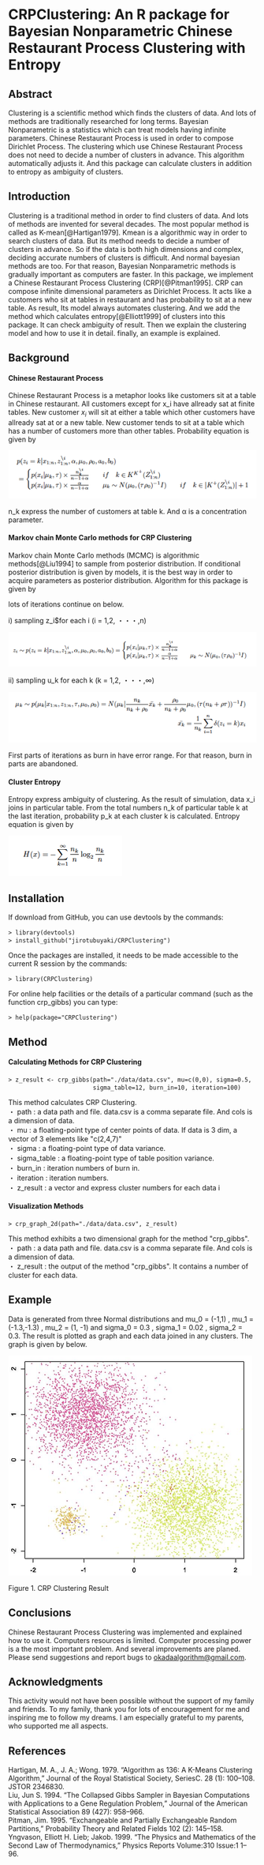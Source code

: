 # CRPClustering: An R package for Bayesian Nonparametric Chinese Restaurant Process Clustering with Entropy  
## Abstract
Clustering is a scientific method which finds the clusters of data. And lots of methods are traditionally researched for long terms. Bayesian Nonparametric is a statistics which can treat models having infinite parameters. Chinese Restaurant Process is used in order to compose Dirichlet Process. The clustering which use Chinese Restaurant Process does not need to decide a number of clusters in advance. This algorithm automatically adjusts it. And this package can calculate clusters in addition to entropy as ambiguity of clusters.

## Introduction
Clustering is a traditional method in order to find clusters of data. And lots of methods are invented for several decades. The most popular method is called as K-mean[@Hartigan1979]. Kmean is a algorithmic way in order to search clusters of data. But its method needs to decide a number of clusters in advance. So if the data is both high dimensions and complex, deciding accurate numbers of clusters is difficult. And normal bayesian methods are too. For that reason, Bayesian Nonparametric methods is gradually important as computers are faster. In this package, we implement a Chinese Restaurant Process Clustering (CRP)[@Pitman1995]. CRP can compose infinite dimensional parameters as Dirichlet Process. It acts like a customers who sit at tables in restaurant and has probability to sit at a new table. As result, Its model always automates clustering. And we add the method which calculates entropy[@Elliott1999] of clusters into this package. It can check ambiguity of result. Then we explain the clustering model and how to use it in detail. finally, an example is explained.

## Background
#### Chinese Restaurant Process
Chinese Restaurant Process is a metaphor looks like customers sit at a table in Chinese restaurant. All customers except for x_i have allready sat at finite tables. New customer $x_i$ will sit at either a table which other customers have allready sat at or a new table. New customer tends to sit at a table which has a number of customers more than other tables. Probability equation is given by    

![equa](./readme_images/equation_1.png "eque")

n_k express the number of customers at table k. And α is a concentration parameter.

#### Markov chain Monte Carlo methods for CRP Clustering
Markov chain Monte Carlo methods (MCMC) is algorithmic methods[@Liu1994] to sample from posterior distribution. If conditional posterior distribution is given by models, it is the best way in order to acquire parameters as posterior distribution. Algorithm for this package is given by  

lots of iterations continue on below.

i) sampling z_i$for each i (i = 1,2, ・・・,n)

![equa](./readme_images/equation_2.png "eque")

ii) sampling u_k for each k (k = 1,2, ・・・,∞)

![equa](./readme_images/equation_3.png "eque")

First parts of iterations as burn in have error range. For that reason, burn in parts are abandoned.

#### Cluster Entropy
Entropy express ambiguity of clustering. As the result of simulation, data x_i joins in particular table. From the total numbers n_k of particular table k at the last iteration, probability p_k at each cluster k is calculated. Entropy equation is given by

![equa](./readme_images/equation_4.png "eque")


## Installation
If download from GitHub, you can use devtools by the commands:

```
> library(devtools)
> install_github("jirotubuyaki/CRPClustering")
```

Once the packages are installed, it needs to be made accessible to the current R session by the commands:

```
> library(CRPClustering)
```

For online help facilities or the details of a particular command (such as the function crp_gibbs) you can type:

```
> help(package="CRPClustering")
```

## Method
#### Calculating Methods for CRP Clustering 
  
```
> z_result <- crp_gibbs(path="./data/data.csv", mu=c(0,0), sigma=0.5,
                        sigma_table=12, burn_in=10, iteration=100)

```
  
This method calculates CRP Clustering.  
・ path : a data path and file. data.csv is a comma separate file. And cols is a dimension of data.  
・ mu : a floating-point type of center points of data. If data is 3 dim, a vector of 3 elements like "c(2,4,7)"  
・ sigma : a floating-point type of data variance.  
・ sigma_table : a floating-point type of table position variance.  
・ burn_in : iteration numbers of burn in.  
・ iteration : iteration numbers.   
・ z_result : a vector and express cluster numbers for each data i  

#### Visualization Methods
  
```
> crp_graph_2d(path="./data/data.csv", z_result)
```
  
This method exhibits a two dimensional graph for the method "crp_gibbs".  
・ path : a data path and file. data.csv is a comma separate file. And cols is a dimension of data.  
・ z_result : the output of the method "crp_gibbs". It contains a number of cluster for each data.  

## Example
Data is generated from three Normal distributions and mu_0 = (-1,1) , mu_1 = (-1.3,-1.3) , mu_2 = (1, -1) and sigma_0 = 0.3 , sigma_1 = 0.02 , sigma_2 = 0.3. The result is plotted as graph and each data joined in any clusters. The graph is given by below. 

![equa](./readme_images/figure_1.png "eque")

Figure 1. CRP Clustering Result

## Conclusions
Chinese Restaurant Process Clustering was implemented and explained how to use it. Computers resources is limited. Computer processing power is a the most important problem. And several improvements are planed. Please send suggestions and report bugs to okadaalgorithm@gmail.com.

## Acknowledgments
This activity would not have been possible without the support of my family and friends. To my family, thank you for lots of encouragement for me and inspiring me to follow my dreams. I am especially grateful to my parents, who supported me all aspects.  

## References
Hartigan, M. A., J. A.; Wong. 1979. “Algorithm as 136: A K-Means Clustering Algorithm,” Journal of the Royal Statistical Society, SeriesC. 28 (1): 100–108. JSTOR 2346830.  
Liu, Jun S. 1994. “The Collapsed Gibbs Sampler in Bayesian Computations with Applications to a Gene Regulation Problem,” Journal of the American Statistical Association 89 (427): 958–966.  
Pitman, Jim. 1995. “Exchangeable and Partially Exchangeable Random Partitions,” Probability Theory and Related Fields 102 (2): 145–158.  
Yngvason, Elliott H. Lieb; Jakob. 1999. “The Physics and Mathematics of the Second Law of Thermodynamics,” Physics Reports Volume:310 Issue:1 1–96.  
